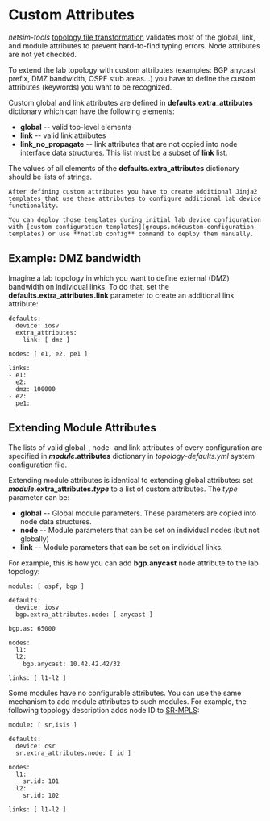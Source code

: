 # Custom Attributes

*netsim-tools* [topology file transformation](dev/transform.md) validates most of the global, link, and module attributes to prevent hard-to-find typing errors. Node attributes are not yet checked.

To extend the lab topology with custom attributes (examples: BGP anycast prefix, DMZ bandwidth, OSPF stub areas...) you have to define the custom attributes (keywords) you want to be recognized.

Custom global and link attributes are defined in **defaults.extra_attributes** dictionary which can have the following elements:

* **global** -- valid top-level elements
* **link** -- valid link attributes
* **link_no_propagate** -- link attributes that are not copied into node interface data structures. This list must be a subset of **link** list.

The values of all elements of the **defaults.extra_attributes** dictionary should be lists of strings.

```{tip}
After defining custom attributes you have to create additional Jinja2 templates that use these attributes to configure additional lab device functionality.

You can deploy those templates during initial lab device configuration with [custom configuration templates](groups.md#custom-configuration-templates) or use **‌netlab config** command to deploy them manually.
```

## Example: DMZ bandwidth

Imagine a lab topology in which you want to define external (DMZ) bandwidth on individual links. To do that, set the **defaults.extra_attributes.link** parameter to create an additional link attribute:

```
defaults:
  device: iosv
  extra_attributes:
    link: [ dmz ]

nodes: [ e1, e2, pe1 ]

links:
- e1:
  e2:
  dmz: 100000
- e2:
  pe1:
```

## Extending Module Attributes

The lists of valid global-, node- and link attributes of every configuration are specified in **_module_.attributes** dictionary in *topology-defaults.yml* system configuration file.

Extending module attributes is identical to extending global attributes: set **_module_.extra_attributes._type_** to a list of custom attributes. The _type_ parameter can be:

* **global** -- Global module parameters. These parameters are copied into node data structures.
* **node** -- Module parameters that can be set on individual nodes (but not globally)
* **link** -- Module parameters that can be set on individual links.

For example, this is how you can add **bgp.anycast** node attribute to the lab topology:

```
module: [ ospf, bgp ]

defaults:
  device: iosv
  bgp.extra_attributes.node: [ anycast ]

bgp.as: 65000

nodes: 
  l1:
  l2:
    bgp.anycast: 10.42.42.42/32

links: [ l1-l2 ]
```

Some modules have no configurable attributes. You can use the same mechanism to add module attributes to such modules. For example, the following topology description adds node ID to [SR-MPLS](module/sr-mpls.md):

```
module: [ sr,isis ]

defaults:
  device: csr
  sr.extra_attributes.node: [ id ]

nodes: 
  l1:
    sr.id: 101
  l2:
    sr.id: 102

links: [ l1-l2 ]
```
